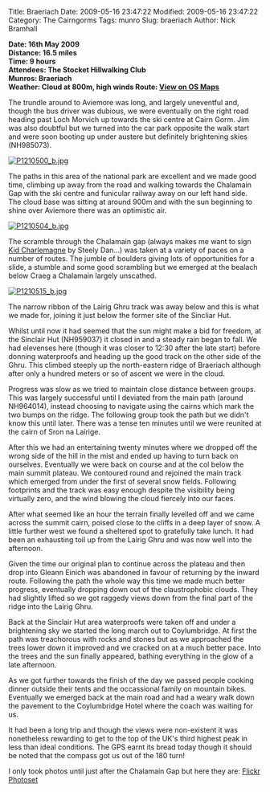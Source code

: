 Title: Braeriach
Date: 2009-05-16 23:47:22
Modified: 2009-05-16 23:47:22
Category: The Cairngorms
Tags: munro
Slug: braeriach
Author: Nick Bramhall

**Date: 16th May 2009  
Distance: 16.5 miles  
Time: 9 hours  
Attendees: The Stocket Hillwalking Club  
Munros: Braeriach  
Weather: Cloud at 800m, high winds
Route:  [View on OS Maps](https://www.invertedworld.co.uk/hillwalking/trip/321)**


The trundle around to Aviemore was long, and largely uneventful and, though the bus driver was dubious, we were eventually on the right road heading past Loch Morvich up towards the ski centre at Cairn Gorm. Jim was also doubtful but we turned into the car park opposite the walk start and were soon booting up under austere but definitely brightening skies (NH985073). 

<!--more-->

[![P1210500_b.jpg](http://farm4.static.flickr.com/3297/3539768146_143d55ca95_b.jpg)](http://www.flickr.com/photos/53725815@N00/3539768146)



The paths in this area of the national park are excellent and we made good time, climbing up away from the road and walking towards the Chalamain Gap with the ski centre and funicular railway away on our left hand side. The cloud base was sitting at around 900m and with the sun beginning to shine over Aviemore there was an optimistic air.



[![P1210504_b.jpg](http://farm3.static.flickr.com/2454/3539775594_797b19af47_b.jpg)](http://www.flickr.com/photos/53725815@N00/3539775594)



The scramble through the Chalamain gap (always makes me want to sign [Kid Charlemagne](http://www.youtube.com/watch?v=ylr2D4Pwn58) by Steely Dan...) was taken at a variety of paces on a number of routes. The jumble of boulders giving lots of opportunities for a slide, a stumble and some good scrambling but we emerged at the bealach below Craeg a Chalamain largely unscathed. 



[![P1210515_b.jpg](http://farm3.static.flickr.com/2117/3538991011_89f1a94636_b.jpg)](http://www.flickr.com/photos/53725815@N00/3538991011)



The narrow ribbon of the Lairig Ghru track was away below and this is what we made for, joining it just below the former site of the Sincliar Hut.



Whilst until now it had seemed that the sun might make a bid for freedom, at the Sinclair Hut (NH959037) it closed in and a steady rain began to fall. We had elevenses here (though it was closer to 12:30 after the late start) before donning waterproofs and heading up the good track on the other side of the Ghru. This climbed steeply up the north-eastern ridge of Braeriach although after only a hundred meters or so of ascent we were in the cloud.



Progress was slow as we tried to maintain close distance between groups. This was largely successful until I deviated from the main path (around NH964014), instead choosing to navigate using the cairns which mark the two bumps on the ridge. The following group took the path but we didn't know this until later. There was a tense ten minutes until we were reunited at the cairn of Sron na Lairige.



After this we had an entertaining twenty minutes where we dropped off the wrong side of the hill in the mist and ended up having to turn back on ourselves. Eventually we were back on course and at the col below the main summit plateau. We contoured round and rejoined the main track which emerged from under the first of several snow fields. Following footprints and the track was easy enough despite the visibility being virtually zero, and the wind blowing the cloud fiercely into our faces.



After what seemed like an hour the terrain finally levelled off and we came across the summit cairn, poised close to the cliffs in a deep layer of snow. A little further west we found a sheltered spot to gratefully take lunch. It had been an exhausting toil up from the Lairig Ghru and was now well into the afternoon.



Given the time our original plan to continue across the plateau and then drop into Gleann Einich was abandoned in favour of returning by the inward route. Following the path the whole way this time we made much better progress, eventually dropping down out of the claustrophobic clouds. They had slightly lifted so we got raggedy views down from the final part of the ridge into the Lairig Ghru.



Back at the Sinclair Hut area waterproofs were taken off and under a brightening sky we started the long march out to Coylumbridge. At first the path was treachorous with rocks and stones but as we approached the trees lower down it improved and we cracked on at a much better pace. Into the trees and the sun finally appeared, bathing everything in the glow of a late afternoon. 



As we got further towards the finish of the day we passed people cooking dinner outside their tents and the occassional family on mountain bikes. Eventually we emerged back at the main road and had a weary walk down the pavement to the Coylumbridge Hotel where the coach was waiting for us.



It had been a long trip and though the views were non-existent it was nonetheless rewarding to get to the top of the UK's third highest peak in less than ideal conditions. The GPS earnt its bread today though it should be noted that the compass got us out of the 180 turn!



I only took photos until just after the Chalamain Gap but here they are: [Flickr Photoset](http://www.flickr.com/photos/black_friction/sets/72157618266312689/)
